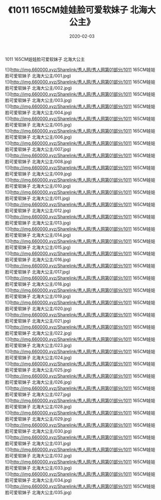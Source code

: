 ﻿---
layout: post
title:  《1011 165CM娃娃脸可爱软妹子 北海大公主》
date:   2020-02-03
img: http://img.660000.xyz/Sharelink/秀人网/秀人网第01部分/1011 165CM娃娃脸可爱软妹子 北海大公主/000.jpg
categories: [美女, 清纯, 唯美]
---

1011 165CM娃娃脸可爱软妹子 北海大公主

  ![](http://img.660000.xyz/Sharelink/秀人网/秀人网第01部分/1011 165CM娃娃脸可爱软妹子 北海大公主/001.jpg) <br> ![](http://img.660000.xyz/Sharelink/秀人网/秀人网第01部分/1011 165CM娃娃脸可爱软妹子 北海大公主/002.jpg) <br> ![](http://img.660000.xyz/Sharelink/秀人网/秀人网第01部分/1011 165CM娃娃脸可爱软妹子 北海大公主/003.jpg) <br> ![](http://img.660000.xyz/Sharelink/秀人网/秀人网第01部分/1011 165CM娃娃脸可爱软妹子 北海大公主/004.jpg) <br> ![](http://img.660000.xyz/Sharelink/秀人网/秀人网第01部分/1011 165CM娃娃脸可爱软妹子 北海大公主/005.jpg) <br> ![](http://img.660000.xyz/Sharelink/秀人网/秀人网第01部分/1011 165CM娃娃脸可爱软妹子 北海大公主/006.jpg) <br> ![](http://img.660000.xyz/Sharelink/秀人网/秀人网第01部分/1011 165CM娃娃脸可爱软妹子 北海大公主/007.jpg) <br> ![](http://img.660000.xyz/Sharelink/秀人网/秀人网第01部分/1011 165CM娃娃脸可爱软妹子 北海大公主/008.jpg) <br> ![](http://img.660000.xyz/Sharelink/秀人网/秀人网第01部分/1011 165CM娃娃脸可爱软妹子 北海大公主/009.jpg) <br> ![](http://img.660000.xyz/Sharelink/秀人网/秀人网第01部分/1011 165CM娃娃脸可爱软妹子 北海大公主/010.jpg) <br> ![](http://img.660000.xyz/Sharelink/秀人网/秀人网第01部分/1011 165CM娃娃脸可爱软妹子 北海大公主/011.jpg) <br> ![](http://img.660000.xyz/Sharelink/秀人网/秀人网第01部分/1011 165CM娃娃脸可爱软妹子 北海大公主/012.jpg) <br> ![](http://img.660000.xyz/Sharelink/秀人网/秀人网第01部分/1011 165CM娃娃脸可爱软妹子 北海大公主/013.jpg) <br> ![](http://img.660000.xyz/Sharelink/秀人网/秀人网第01部分/1011 165CM娃娃脸可爱软妹子 北海大公主/014.jpg) <br> ![](http://img.660000.xyz/Sharelink/秀人网/秀人网第01部分/1011 165CM娃娃脸可爱软妹子 北海大公主/015.jpg) <br> ![](http://img.660000.xyz/Sharelink/秀人网/秀人网第01部分/1011 165CM娃娃脸可爱软妹子 北海大公主/016.jpg) <br> ![](http://img.660000.xyz/Sharelink/秀人网/秀人网第01部分/1011 165CM娃娃脸可爱软妹子 北海大公主/017.jpg) <br> ![](http://img.660000.xyz/Sharelink/秀人网/秀人网第01部分/1011 165CM娃娃脸可爱软妹子 北海大公主/018.jpg) <br> ![](http://img.660000.xyz/Sharelink/秀人网/秀人网第01部分/1011 165CM娃娃脸可爱软妹子 北海大公主/019.jpg) <br> ![](http://img.660000.xyz/Sharelink/秀人网/秀人网第01部分/1011 165CM娃娃脸可爱软妹子 北海大公主/020.jpg) <br> ![](http://img.660000.xyz/Sharelink/秀人网/秀人网第01部分/1011 165CM娃娃脸可爱软妹子 北海大公主/021.jpg) <br> ![](http://img.660000.xyz/Sharelink/秀人网/秀人网第01部分/1011 165CM娃娃脸可爱软妹子 北海大公主/022.jpg) <br> ![](http://img.660000.xyz/Sharelink/秀人网/秀人网第01部分/1011 165CM娃娃脸可爱软妹子 北海大公主/023.jpg) <br> ![](http://img.660000.xyz/Sharelink/秀人网/秀人网第01部分/1011 165CM娃娃脸可爱软妹子 北海大公主/024.jpg) <br> ![](http://img.660000.xyz/Sharelink/秀人网/秀人网第01部分/1011 165CM娃娃脸可爱软妹子 北海大公主/025.jpg) <br> ![](http://img.660000.xyz/Sharelink/秀人网/秀人网第01部分/1011 165CM娃娃脸可爱软妹子 北海大公主/026.jpg) <br> ![](http://img.660000.xyz/Sharelink/秀人网/秀人网第01部分/1011 165CM娃娃脸可爱软妹子 北海大公主/027.jpg) <br> ![](http://img.660000.xyz/Sharelink/秀人网/秀人网第01部分/1011 165CM娃娃脸可爱软妹子 北海大公主/028.jpg) <br> ![](http://img.660000.xyz/Sharelink/秀人网/秀人网第01部分/1011 165CM娃娃脸可爱软妹子 北海大公主/029.jpg) <br> ![](http://img.660000.xyz/Sharelink/秀人网/秀人网第01部分/1011 165CM娃娃脸可爱软妹子 北海大公主/030.jpg) <br> ![](http://img.660000.xyz/Sharelink/秀人网/秀人网第01部分/1011 165CM娃娃脸可爱软妹子 北海大公主/031.jpg) <br> ![](http://img.660000.xyz/Sharelink/秀人网/秀人网第01部分/1011 165CM娃娃脸可爱软妹子 北海大公主/032.jpg) <br> ![](http://img.660000.xyz/Sharelink/秀人网/秀人网第01部分/1011 165CM娃娃脸可爱软妹子 北海大公主/033.jpg) <br> ![](http://img.660000.xyz/Sharelink/秀人网/秀人网第01部分/1011 165CM娃娃脸可爱软妹子 北海大公主/034.jpg) <br> ![](http://img.660000.xyz/Sharelink/秀人网/秀人网第01部分/1011 165CM娃娃脸可爱软妹子 北海大公主/035.jpg) <br>